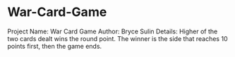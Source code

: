 # War-Card-Game

Project Name: War Card Game
Author: Bryce Sulin
Details: Higher of the two cards dealt wins the round point. The winner is the side that reaches 10 points first, then the game ends.
